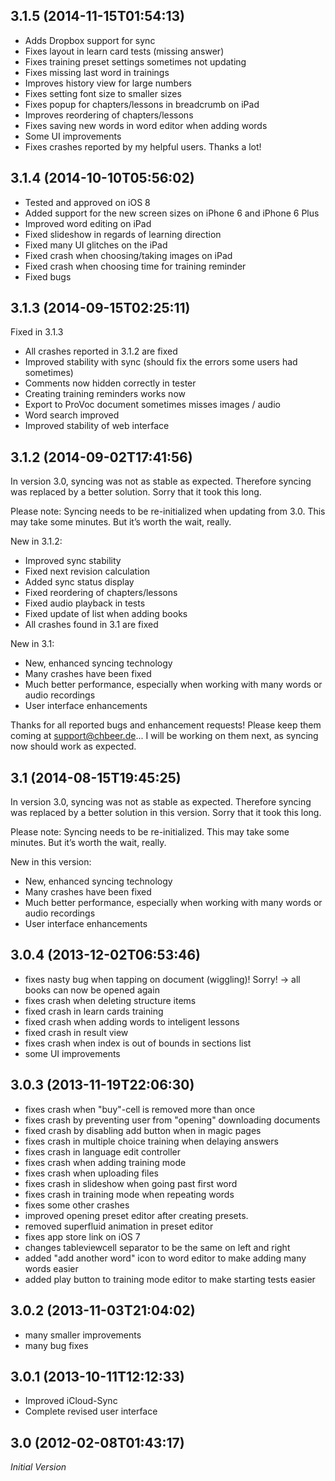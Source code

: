
## 3.1.5 (2014-11-15T01:54:13)

- Adds Dropbox support for sync
- Fixes layout in learn card tests (missing answer)
- Fixes training preset settings sometimes not updating
- Fixes missing last word in trainings
- Improves history view for large numbers
- Fixes setting font size to smaller sizes
- Fixes popup for chapters/lessons in breadcrumb on iPad
- Improves reordering of chapters/lessons
- Fixes saving new words in word editor when adding words
- Some UI improvements
- Fixes crashes reported by my helpful users. Thanks a lot!

## 3.1.4 (2014-10-10T05:56:02)

- Tested and approved on iOS 8 
- Added support for the new screen sizes on iPhone 6 and iPhone 6 Plus
- Improved word editing on iPad
- Fixed slideshow in regards of learning direction
- Fixed many UI glitches on the iPad
- Fixed crash when choosing/taking images on iPad
- Fixed crash when choosing time for training reminder
- Fixed bugs

## 3.1.3 (2014-09-15T02:25:11)

Fixed in 3.1.3
- All crashes reported in 3.1.2 are fixed
- Improved stability with sync (should fix the errors some users had sometimes)
- Comments now hidden correctly in tester
- Creating training reminders works now
- Export to ProVoc document sometimes misses images / audio
- Word search improved
- Improved stability of web interface

## 3.1.2 (2014-09-02T17:41:56)

In version 3.0, syncing was not as stable as expected. Therefore syncing was replaced by a better solution.
Sorry that it took this long.

Please note: Syncing needs to be re-initialized when updating from 3.0. This may take some minutes. But it’s worth the wait, really.

New in 3.1.2:
- Improved sync stability
- Fixed next revision calculation
- Added sync status display
- Fixed reordering of chapters/lessons
- Fixed audio playback in tests
- Fixed update of list when adding books
- All crashes found in 3.1 are fixed

New in 3.1:
- New, enhanced syncing technology
- Many crashes have been fixed
- Much better performance, especially when working with many words or audio recordings
- User interface enhancements

Thanks for all reported bugs and enhancement requests! Please keep them coming at support@chbeer.de... I will be working on them next, as syncing now should work as expected.

## 3.1 (2014-08-15T19:45:25)

In version 3.0, syncing was not as stable as expected. Therefore syncing was replaced by a better solution in this version.
Sorry that it took this long.

Please note: Syncing needs to be re-initialized. This may take some minutes. But it’s worth the wait, really.

New in this version:
- New, enhanced syncing technology
- Many crashes have been fixed
- Much better performance, especially when working with many words or audio recordings
- User interface enhancements

## 3.0.4 (2013-12-02T06:53:46)

- fixes nasty bug when tapping on document (wiggling)! Sorry! 
-> all books can now be opened again
- fixes crash when deleting structure items
- fixed crash in learn cards training
- fixed crash when adding words to inteligent lessons
- fixed crash in result view
- fixes crash when index is out of bounds in sections list
- some UI improvements

## 3.0.3 (2013-11-19T22:06:30)

- fixes crash when "buy"-cell is removed more than once
- fixes crash by preventing user from "opening" downloading documents
- fixed crash by disabling add button when in magic pages
- fixes crash in multiple choice training when delaying answers
- fixes crash in language edit controller
- fixes crash when adding training mode
- fixes crash when uploading files
- fixes crash in slideshow when going past first word
- fixes crash in training mode when repeating words
- fixes some other crashes
- improved opening preset editor after creating presets.
- removed superfluid animation in preset editor
- fixes app store link on iOS 7
- changes tableviewcell separator to be the same on left and right
- added "add another word" icon to word editor to make adding many words easier
- added play button to training mode editor to make starting tests easier

## 3.0.2 (2013-11-03T21:04:02)

- many smaller improvements
- many bug fixes

## 3.0.1 (2013-10-11T12:12:33)

- Improved iCloud-Sync 
- Complete revised user interface

## 3.0 (2012-02-08T01:43:17)

*Initial Version*